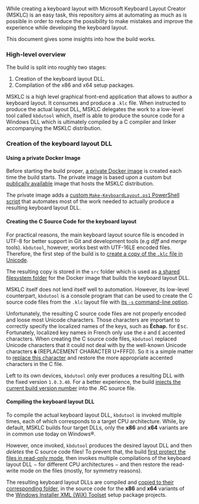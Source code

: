 While creating a keyboard layout with Microsoft Keyboard Layout Creator (MSKLC) is an easy task, this repository aims at automating as much as is possible in order to reduce the possibility to make mistakes and improve the experience while developing the keyboard layout.

This document gives some insights into how the build works.

### High-level overview

The build is split into roughly two stages:

1. Creation of the keyboard layout DLL.
2. Compilation of the x86 and x64 setup packages.

MSKLC is a high level graphical front-end application that allows to author a keyboard layout. It consumes and produce a `.klc` file. When instructed to produce the actual layout DLL, MSKLC delegates the work to a low-level tool called `kbdutool` which, itself is able to produce the source code for a Windows DLL which is ultimately compiled by a C compiler and linker accompanying the MSKLC distribution.

### Creation of the keyboard layout DLL

#### Using a private Docker Image

Before starting the build proper, [a private Docker image](https://github.com/springcomp/optimized-azerty-win/blob/dd8448402c373365462d5d99b0d9581d83002989/appveyor.yml#L17) is created each time the build starts. The private image is based upon a custom but [publically available](https://hub.docker.com/r/springcompdocker/msklc) image that hosts the MSKLC distribution.

The private image adds a [custom `Make-KeyboardLayout.ps1` PowerShell script](https://github.com/springcomp/optimized-azerty-win/blob/master/context/Make-KeyboardLayout.ps1) that automates most of the work needed to actually produce a resulting keyboard layout DLL.

#### Creating the C Source Code for the keyboard layout

For practical reasons, the main keyboard layout source file is encoded in UTF-8 for better support in Git and development tools (e.g _diff_ and _merge_ tools). `kbdutool`, however, works best with UTF-16LE encoded files. Therefore, the first step of the build is to [create a copy of the `.klc` file in Unicode](https://github.com/springcomp/optimized-azerty-win/blob/dd8448402c373365462d5d99b0d9581d83002989/appveyor.yml#L20).

The resulting copy is stored in the `src` folder which is used as [a shared filesystem folder](https://github.com/springcomp/optimized-azerty-win/blob/dd8448402c373365462d5d99b0d9581d83002989/appveyor.yml#L25) for the Docker image that builds the keyboard layout DLL.

MSKLC itself does not lend itself well to automation. However, its low-level counterpart, `kbdutool` is a console program that can be used to create the C source code files from the `.klc` layout file with [its `-s` command-line option](https://github.com/springcomp/optimized-azerty-win/blob/dd8448402c373365462d5d99b0d9581d83002989/context/Make-KeyboardLayout.ps1#L172).

Unfortunately, the resulting C source code files are not properly encoded and loose most Unicode characters. Those characters are important to correctly specify the localized names of the keys, such as __Échap.__ for <kbd>Esc</kbd>. Fortunately, localized key names in French only use the `é` and `É` accented characters. When creating the C source code files, `kbdutool` replaced Unicode characters that it could not deal with by the well-known Unicode characters `�` (REPLACEMENT CHARACTER U+FFFD). So it is a simple matter to [replace this character](https://github.com/springcomp/optimized-azerty-win/blob/master/context/Make-KeyboardLayout.ps1#L86-L104) and restore the more appropriate accented characters in the C file.

Left to its own devices, `kbdutool` only ever produces a resulting DLL with the fixed version `1.0.3.40`. For a better experience, the build [injects the current build version number](https://github.com/springcomp/optimized-azerty-win/blob/master/context/Make-KeyboardLayout.ps1#L106-L138) into the .RC source file. 

#### Compiling the keyboard layout DLL

To compile the actual keyboard layout DLL, `kbdutool` is invoked multiple times, each of which corresponds to a target CPU architecture. While, by default, MSKLC builds four target DLLs, only the __x86__ and __x64__ variants are in common use today on Windows®.

However, once invoked, `kbdutool` produces the desired layout DLL and then _deletes_ the C source code files! To prevent that, the build [first protect the files in read-only mode](https://github.com/springcomp/optimized-azerty-win/blob/master/context/Make-KeyboardLayout.ps1#L74-L82), then invokes multiple compilations of the keyboard layout DLL − for different CPU architectures − and then restore the read-write mode on the files (mostly, for symmetry reasons).

The resulting keyboard layout DLLs are compiled and [copied to their corresponding folder](https://github.com/springcomp/optimized-azerty-win/blob/master/context/Make-KeyboardLayout.ps1#L44), in the source code for the __x86__ and __x64__ variants of the [Windows Installer XML (WiX) Toolset](https://wixtoolset.org/releases/) setup package projects.